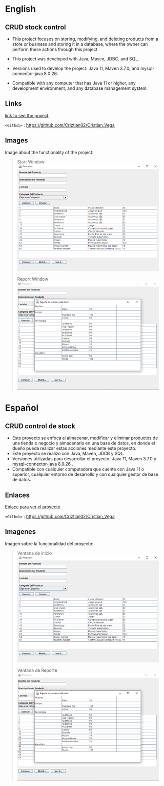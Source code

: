 # English
## CRUD stock control

- This project focuses on storing, modifying, and deleting products from a store or business and storing it in a database, where the owner can perform these actions through this project.
- This project was developed with Java, Maven, JDBC, and SQL.
- Versions used to develop the project: Java 11, Maven 3.7.0, and mysql-connector-java 8.0.26.

- Compatible with any computer that has Java 11 or higher, any development environment, and any database management system.

## Links

[link to see the project](https://drive.google.com/file/d/1YBSzD5dr24SQ6NqhDHRDw8q_BPp-VMT5/view?usp=share_link)

`<Github>` : <https://github.com/Criztian02/Cristian_Vega>


## Images

Image about the functionality of the project:
> Start Window
![](https://github.com/Criztian02/Imagenes/blob/main/CRUD/control_de_stock_main.png?raw=true)
>   
> Report Window 
![](https://github.com/Criztian02/Imagenes/blob/main/CRUD/control_de_stock_reporte.png?raw=true)


# Español
## CRUD control de stock

- Este proyecto se enfoca al almacenar, modificar y eliminar productos de una tienda o negocio y almacenarlo en una base de datos, en donde el dueño pueda realizar estas acciones mediante este proyecto.
- Este proyecto se realizo con Java, Maven, JDCB y SQL.
- Versiones utilizadas para desarrollar el proyecto: Java 11, Maven 3.7.0 y mysql-connector-java 8.0.26 .
- Compatible con cualquier computadora que cuente con Java 11 o superior, cualquier entorno de desarrollo y con cualquier gestor de base de datos.

## Enlaces

[Enlace para ver el proyecto](https://drive.google.com/file/d/1YBSzD5dr24SQ6NqhDHRDw8q_BPp-VMT5/view?usp=share_link)

`<Github>` : <https://github.com/Criztian02/Cristian_Vega>


## Imagenes

Imagen sobre la funcionalidad del proyecto:
> Ventana de inicio
![](https://github.com/Criztian02/Imagenes/blob/main/CRUD/control_de_stock_main.png?raw=true)
>   
> Ventana de Reporte 
![](https://github.com/Criztian02/Imagenes/blob/main/CRUD/control_de_stock_reporte.png?raw=true)

